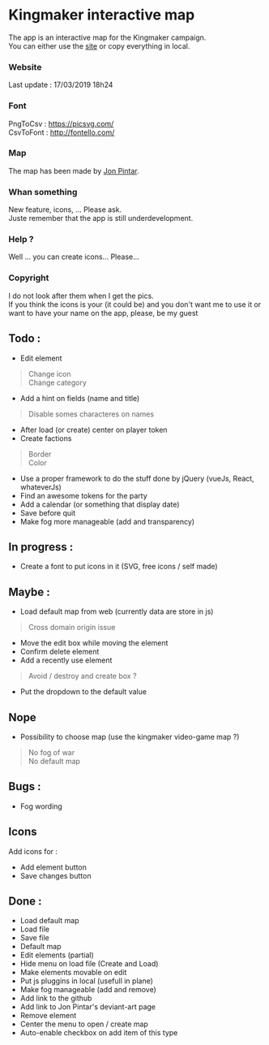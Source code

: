 # Kingmaker interactive map
The app is an interactive map for the Kingmaker campaign.    
You can either use the [site](http://kerchiefed-turnarou.000webhostapp.com/) or copy everything in local.  

### Website 
Last update : 17/03/2019 18h24  

### Font 
PngToCsv : https://picsvg.com/  
CsvToFont : http://fontello.com/  

### Map
The map has been made by [Jon Pintar](https://jonpintar.com/).

### Whan something
New feature, icons, ... Please ask.  
Juste remember that the app is still underdevelopment.

### Help ?
Well ... you can create icons... Please...

### Copyright
I do not look after them when I get the pics.  
If you think the icons is your (it could be) and you don't want me to use it or want to have your name on the app, please, be my guest

## Todo : 
- Edit element
> Change icon   
> Change category
- Add a hint on fields (name and title)
> Disable somes characteres on names
- After load (or create) center on player token
- Create factions
> Border  
> Color
- Use a proper framework to do the stuff done by jQuery (vueJs, React, whateverJs)
- Find an awesome tokens for the party
- Add a calendar (or something that display date)
- Save before quit
- Make fog more manageable (add and transparency)

## In progress :
- Create a font to put icons in it (SVG, free icons / self made)

## Maybe : 
- Load default map from web (currently data are store in js)
> Cross domain origin issue
- Move the edit box while moving the element
- Confirm delete element
- Add a recently use element
> Avoid / destroy and create box ?
- Put the dropdown to the default value

## Nope
- Possibility to choose map (use the kingmaker video-game map ?)
> No fog of war  
> No default map

## Bugs : 
- Fog wording

## Icons
Add icons for :
- Add element button
- Save changes button

## Done :
- Load default map
- Load file
- Save file
- Default map
- Edit elements (partial)
- Hide menu on load file (Create and Load)
- Make elements movable on edit 
- Put js pluggins in local (usefull in plane)
- Make fog manageable (add and remove)
- Add link to the github
- Add link to Jon Pintar's deviant-art page
- Remove element
- Center the menu to open / create map
- Auto-enable checkbox on add item of this type